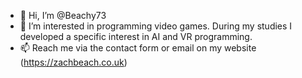 - 👋 Hi, I’m @Beachy73
- 👀 I’m interested in programming video games. During my studies I developed a specific interest in AI and VR programming.
- 📫 Reach me via the contact form or email on my website (https://zachbeach.co.uk)

<!---
Beachy73/Beachy73 is a ✨ special ✨ repository because its `README.md` (this file) appears on your GitHub profile.
You can click the Preview link to take a look at your changes.
--->

